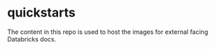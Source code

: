 # quickstarts
The content in this repo is used to host the images for external facing Databricks docs.
